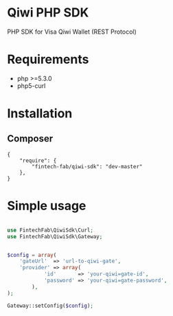 Qiwi PHP SDK
===============

PHP SDK for Visa Qiwi Wallet (REST Protocol)

# Requirements

- php >=5.3.0
- php5-curl

# Installation

## Composer

    {
        "require": {
            "fintech-fab/qiwi-sdk": "dev-master"
        },
    }

# Simple usage

```PHP

use FintechFab\QiwiSdk\Curl;
use FintechFab\QiwiSdk\Gateway;


$config = array(
	'gateUrl'  => 'url-to-qiwi-gate',
    'provider' => array(
	        'id'       => 'your-qiwi=gate-id',
	        'password' => 'your-qiwi=gate-password',
	    ),
);

Gateway::setConfig($config);

```

